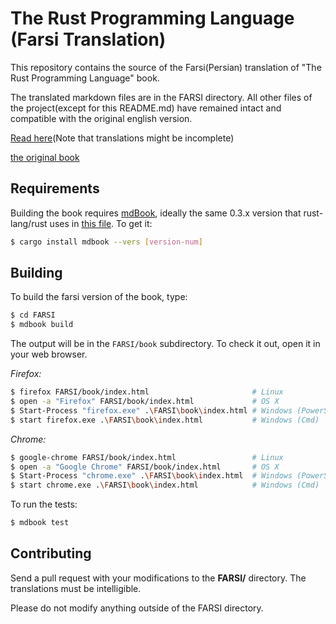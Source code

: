 # The Rust Programming Language (Farsi Translation)

This repository contains the source of the Farsi(Persian) translation of "The Rust Programming Language" book.

The translated markdown files are in the FARSI directory. All other files of the project(except for this README.md) have remained intact and compatible with the original english version.

[Read here](https://pouriamokhtari.ir/rust-book-fa/)(Note that translations might be incomplete)

[the original book](https://github.com/rust-lang/book/)

## Requirements

Building the book requires [mdBook], ideally the same 0.3.x version that
rust-lang/rust uses in [this file][rust-mdbook]. To get it:

[mdBook]: https://github.com/rust-lang-nursery/mdBook
[rust-mdbook]: https://github.com/rust-lang/rust/blob/master/src/tools/rustbook/Cargo.toml

```bash
$ cargo install mdbook --vers [version-num]
```

## Building

To build the farsi version of the book, type:

```bash
$ cd FARSI
$ mdbook build
```

The output will be in the `FARSI/book` subdirectory. To check it out, open it in
your web browser.

_Firefox:_
```bash
$ firefox FARSI/book/index.html                       # Linux
$ open -a "Firefox" FARSI/book/index.html             # OS X
$ Start-Process "firefox.exe" .\FARSI\book\index.html # Windows (PowerShell)
$ start firefox.exe .\FARSI\book\index.html           # Windows (Cmd)
```

_Chrome:_
```bash
$ google-chrome FARSI/book/index.html                 # Linux
$ open -a "Google Chrome" FARSI/book/index.html       # OS X
$ Start-Process "chrome.exe" .\FARSI\book\index.html  # Windows (PowerShell)
$ start chrome.exe .\FARSI\book\index.html            # Windows (Cmd)
```

To run the tests:

```bash
$ mdbook test
```

## Contributing

Send a pull request with your modifications to the **FARSI/** directory.
The translations must be intelligible.

Please do not modify anything outside of the FARSI directory.
